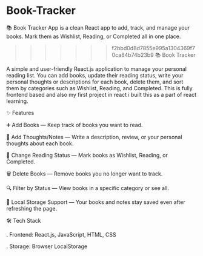 # Book-Tracker
📚 Book Tracker App is a clean React app to add, track, and manage your books. Mark them as Wishlist, Reading, or Completed all in one place.
>>>>>>> f2bbd0d8d7855e995a1304369f70ca84b74b23b9
📚 Book Tracker

A simple and user-friendly React.js application to manage your personal reading list.
You can add books, update their reading status, write your personal thoughts or descriptions for each book, delete them, and sort them by categories such as Wishlist, Reading, and Completed. This is fully frontend based and also my first project in react i built this as a part of react learning.

✨ Features

➕ Add Books — Keep track of books you want to read.

📝 Add Thoughts/Notes — Write a description, review, or your personal thoughts about each book.

📖 Change Reading Status — Mark books as Wishlist, Reading, or Completed.

🗑 Delete Books — Remove books you no longer want to track.

🔍 Filter by Status — View books in a specific category or see all.

💾 Local Storage Support — Your books and notes stay saved even after refreshing the page.


🛠 Tech Stack

. Frontend: React.js, JavaScript, HTML, CSS

. Storage: Browser LocalStorage
